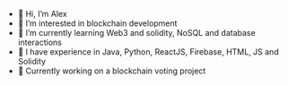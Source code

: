 - 👋 Hi, I’m Alex
- 👀 I’m interested in blockchain development
- 🌱 I’m currently learning Web3 and solidity, NoSQL and database interactions
- 💼 I have experience in Java, Python, ReactJS, Firebase, HTML, JS and Solidity
- 💞️ Currently working on a blockchain voting project
